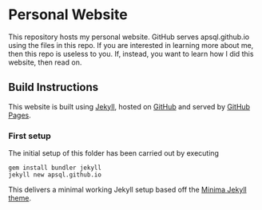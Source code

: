 # Personal Website

This repository hosts my personal website.
GitHub serves apsql.github.io using the files in this repo.
If you are interested in learning more about me, then this repo is useless to you.
If, instead, you want to learn how I did this website, then read on.


## Build Instructions

This website is built using [Jekyll](https://jekyllrb.com/), hosted on [GitHub](https://github.com/) and served by [GitHub Pages](https://pages.github.com/).


### First setup

The initial setup of this folder has been carried out by executing

    gem install bundler jekyll
    jekyll new apsql.github.io

This delivers a minimal working Jekyll setup based off the [Minima Jekyll theme](https://github.com/jekyll/minima).
